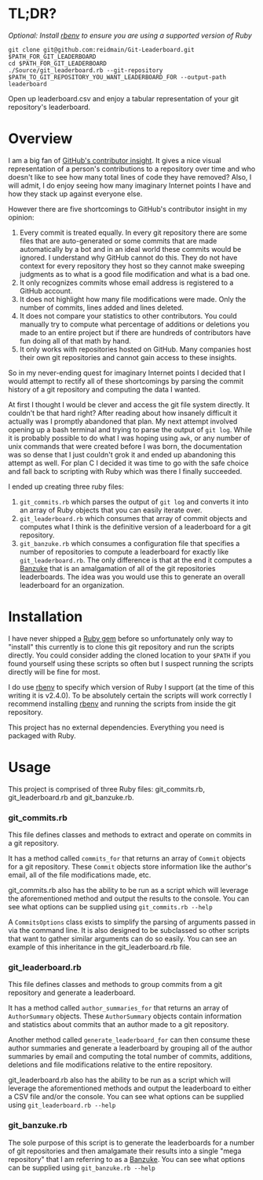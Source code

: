 # TL;DR?
*Optional: Install [rbenv](https://github.com/rbenv/rbenv) to ensure you are using a supported version of Ruby*
```
git clone git@github.com:reidmain/Git-Leaderboard.git $PATH_FOR_GIT_LEADERBOARD
cd $PATH_FOR_GIT_LEADERBOARD
./Source/git_leaderboard.rb --git-repository $PATH_TO_GIT_REPOSITORY_YOU_WANT_LEADERBOARD_FOR --output-path leaderboard
```
Open up leaderboard.csv and enjoy a tabular representation of your git repository's leaderboard.

# Overview
I am a big fan of [GitHub's contributor insight](https://help.github.com/articles/viewing-contribution-activity-in-a-repository/). It gives a nice visual representation of a person's contributions to a repository over time and who doesn't like to see how many total lines of code they have removed? Also, I will admit, I do enjoy seeing how many imaginary Internet points I have and how they stack up against everyone else.

However there are five shortcomings to GitHub's contributor insight in my opinion:
1. Every commit is treated equally. In every git repository there are some files that are auto-generated or some commits that are made automatically by a bot and in an ideal world these commits would be ignored. I understand why GitHub cannot do this. They do not have context for every repository they host so they cannot make sweeping judgments as to what is a good file modification and what is a bad one.
2. It only recognizes commits whose email address is registered to a GitHub account.
3. It does not highlight how many file modifications were made. Only the number of commits, lines added and lines deleted.
4. It does not compare your statistics to other contributors. You could manually try to compute what percentage of additions or deletions you made to an entire project but if there are hundreds of contributors have fun doing all of that math by hand.
5. It only works with repositories hosted on GitHub. Many companies host their own git repositories and cannot gain access to these insights.

So in my never-ending quest for imaginary Internet points I decided that I would attempt to rectify all of these shortcomings by parsing the commit history of a git repository and computing the data I wanted.

At first I thought I would be clever and access the git file system directly. It couldn't be that hard right? After reading about how insanely difficult it actually was I promptly abandoned that plan. My next attempt involved opening up a bash terminal and trying to parse the output of `git log`. While it is probably possible to do what I was hoping using `awk`, or any number of unix commands that were created before I was born, the documentation was so dense that I just couldn't grok it and ended up abandoning this attempt as well. For plan C I decided it was time to go with the safe choice and fall back to scripting with Ruby which was there I finally succeeded.

I ended up creating three ruby files:  
1. `git_commits.rb` which parses the output of `git log` and converts it into an array of Ruby objects that you can easily iterate over.
2. `git_leaderboard.rb` which consumes that array of commit objects and computes what I think is the definitive version of a leaderboard for a git repository.
3. `git_banzuke.rb` which consumes a configuration file that specifies a number of repositories to compute a leaderboard for exactly like `git_leaderboard.rb`. The only difference is that at the end it computes a [Banzuke](https://en.wikipedia.org/wiki/Banzuke) that is an amalgamation of all of the git repositories leaderboards. The idea was you would use this to generate an overall leaderboard for an organization.

# Installation
I have never shipped a [Ruby gem](https://rubygems.org) before so unfortunately only way to "install" this currently is to clone this git repository and run the scripts directly. You could consider adding the cloned location to your `$PATH` if you found yourself using these scripts so often but I suspect running the scripts directly will be fine for most.

I do use [rbenv](https://github.com/rbenv/rbenv) to specify which version of Ruby I support (at the time of this writing it is v2.4.0). To be absolutely certain the scripts will work correctly I recommend installing [rbenv](https://github.com/rbenv/rbenv) and running the scripts from inside the git repository.

This project has no external dependencies. Everything you need is packaged with Ruby.

# Usage
This project is comprised of three Ruby files: git_commits.rb, git_leaderboard.rb and git_banzuke.rb.

### git_commits.rb
This file defines classes and methods to extract and operate on commits in a git repository.

It has a method called `commits_for` that returns an array of `Commit` objects for a git repository. These `Commit` objects store information like the author's email, all of the file modifications made, etc.

git_commits.rb also has the ability to be run as a script which will leverage the aforementioned method and output the results to the console. You can see what options can be supplied using `git_commits.rb --help`

A `CommitsOptions` class exists to simplify the parsing of arguments passed in via the command line. It is also designed to be subclassed so other scripts that want to gather similar arguments can do so easily. You can see an example of this inheritance in the git_leaderboard.rb file.

### git_leaderboard.rb
This file defines classes and methods to group commits from a git repository and generate a leaderboard.

It has a method called `author_summaries_for` that returns an array of `AuthorSummary` objects. These `AuthorSummary` objects contain information and statistics about commits that an author made to a git repository.

Another method called `generate_leaderboard_for` can then consume these author summaries and generate a leaderboard by grouping all of the author summaries by email and computing the total number of commits, additions, deletions and file modifications relative to the entire repository.

git_leaderboard.rb also has the ability to be run as a script which will leverage the aforementioned methods and output the leaderboard to either a CSV file and/or the console. You can see what options can be supplied using `git_leaderboard.rb --help`

### git_banzuke.rb
The sole purpose of this script is to generate the leaderboards for a number of git repositories and then amalgamate their results into a single "mega repository" that I am referring to as a [Banzuke](https://en.wikipedia.org/wiki/Banzuke). You can see what options can be supplied using `git_banzuke.rb --help`